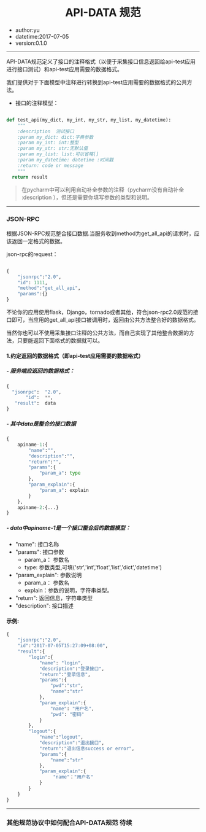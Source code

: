 # <center> API-DATA 规范</center>
- author:yu
- datetime:2017-07-05
- version:0.1.0

---
   API-DATA规范定义了接口的注释格式（以便于采集接口信息返回给api-test应用进行接口测试）和api-test应用需要的数据格式。

   我们提供对于下面模型中注释进行转换到api-test应用需要的数据格式的公共方法。

- 接口的注释模型：
``` python

def test_api(my_dict, my_int, my_str, my_list, my_datetime):
    """
    :description  测试接口
    :param my_dict: dict:字典参数
    :param my_int: int:整型
    :param my_str: str:无默认值
    :param my_list: list:可以省略[]
    :param my_datetime: datetime :时间戳
    :return: code or message
    """
  return result
```

> 在pycharm中可以利用自动补全参数的注释（pycharm没有自动补全 :description ），但还是需要你填写参数的类型和说明。

---

### JSON-RPC

   根据JSON-RPC规范整合接口数据.当服务收到method为get_all_api的请求时，应该返回一定格式的数据。

json-rpc的request：

``` python

{
    "jsonrpc":"2.0",
    "id": 1111,
    "method":"get_all_api",
    "params":{}
}

```

   不论你的应用使用flask，Django，tornado或者其他，符合json-rpc2.0规范的接口即可，当应用的get_all_api接口被调用时，返回由公共方法整合好的数据格式。

   当然你也可以不使用采集接口注释的公共方法，而自己实现了其他整合数据的方法，只要能返回下面格式的数据就可以。


#### 1.约定返回的数据格式（即api-test应用需要的数据格式）

##### - 服务端应返回的数据格式：

``` python
{
  "jsonrpc":  "2.0",
       "id":  **,
   "result":  data
}

```

##### - 其中data是整合的接口数据


``` python
{
    apiname-1:{
        "name":"",
        "description":"",
        "return":"",
        "params":{
            "param_a": type
        },
        "param_explain":{
            "param_a": explain
        }
    },
    apiname-2:{...}
}

```

##### - data中apiname-1是一个接口整合后的数据模型：
  - "name":  接口名称
  - "params":  接口参数
      - param_a： 参数名
      - type:  参数类型,可填('str','int','float','list','dict','datetime') 
  - "param_explain": 参数说明
      - param_a： 参数名
      - explain：参数的说明，字符串类型。
  - "return":  返回信息，字符串类型
  - "description": 接口描述

#### 示例:

``` python
{
    "jsonrpc":"2.0",
    "id":"2017-07-05T15:27:09+08:00",
    "result":{
        "login":{
            "name": "login",
            "description":"登录接口",
            "return":"登录信息",
            "params":{
                "pwd":"str",
                "name":"str"
            },
            "param_explain":{
                "name": "用户名",
                "pwd": "密码"
            }
        },
        "logout":{
            "name":"logout",
            "description":"退出接口",
            "return":"退出信息success or error",
            "params":{
                "name":"str"
            },
            "param_explain":{
                 "name"："用户名"
            }
        }
    }
}

```


---

### 其他规范协议中如何配合API-DATA规范  待续